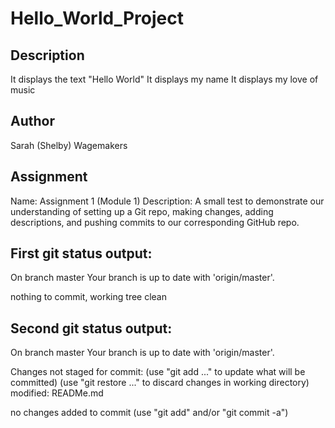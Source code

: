 # Hello_World_Project
 
## Description
It displays the text "Hello World"
It displays my name
It displays my love of music
 
## Author
Sarah (Shelby) Wagemakers

## Assignment
Name: Assignment 1 (Module 1)
Description: A small test to demonstrate our understanding of setting up a Git repo, making changes, adding descriptions, and pushing commits to our corresponding GitHub repo.

## First git status output:
On branch master
Your branch is up to date with 'origin/master'.

nothing to commit, working tree clean

## Second git status output:
On branch master
Your branch is up to date with 'origin/master'.

Changes not staged for commit:
  (use "git add <file>..." to update what will be committed)
  (use "git restore <file>..." to discard changes in working directory)
        modified:   READMe.md

no changes added to commit (use "git add" and/or "git commit -a")